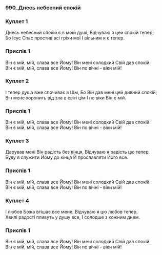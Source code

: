 ### 990_Днесь небесний спокій
### Куплет 1
Днесь небесний спокій є в моїй душі, Відчуваю я цей спокій тепер; <br/>Бо Ісус Спас простив всі гріхи мої І вільним я є тепер.
### Приспів 1
Він є мій, мій, слава все Йому! Він мені солодкий Свій дав спокій. <br/>Він є мій, мій, слава все Йому! Він по вічні - віки мій!
### Куплет 2
І тепер душа вже спочиває в Шм, Бо Він дав мені цей дивний спокій; <br/>Він мене хоронить від зла в світі цім І по віки Він є мій.
### Приспів 1
Він є мій, мій, слава все Йому! Він мені солодкий Свій дав спокій. <br/>Він є мій, мій, слава все Йому! Він по вічні - віки мій!
### Куплет 3
Дарував мені Він радість без кінця, Відчуваю я радість цю тепер,<br/>Буду я служити Йому до кінця Й прославляти Його все.
### Приспів 1
Він є мій, мій, слава все Йому! Він мені солодкий Свій дав спокій. <br/>Він є мій, мій, слава все Йому! Він по вічні - віки мій!
### Куплет 4
І любов Божа втішає все мене, Відчуваю я цю любов тепер, <br/>Хвилі радості пливуть у душу все, І солодше з кожним днем.
### Приспів 1
Він є мій, мій, слава все Йому! Він мені солодкий Свій дав спокій. <br/>Він є мій, мій, слава все Йому! Він по вічні - віки мій!

